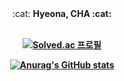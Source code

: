  <div align=center> :cat: <b> Hyeona, CHA <b> :cat:
 <br>
  
  <br>

[![Solved.ac
프로필](http://mazassumnida.wtf/api/v2/generate_badge?boj=codenamu2165)](https://solved.ac/codenamu2165)

[![Anurag's GitHub stats](https://github-readme-stats.vercel.app/api?username=chahyeonnaa)](https://github.com/chahyeonnaa/github-readme-stats)
  </div>
